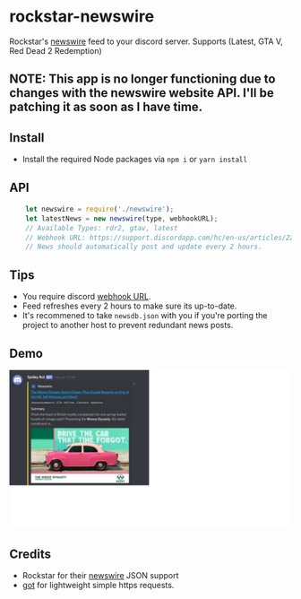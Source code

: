 # rockstar-newswire
Rockstar's [newswire](https://www.rockstargames.com/newswire) feed to your discord server. Supports (Latest, GTA V, Red Dead 2 Redemption)

## NOTE: This app is no longer functioning due to changes with the newswire website API. I'll be patching it as soon as I have time.

## Install
- Install the required Node packages via `npm i` or `yarn install`

## API

```js
    let newswire = require('./newswire');
    let latestNews = new newswire(type, webhookURL);
    // Available Types: rdr2, gtav, latest
    // Webhook URL: https://support.discordapp.com/hc/en-us/articles/228383668-Intro-to-Webhooks
    // News should automatically post and update every 2 hours.
```

## Tips
- You require discord [webhook URL](https://support.discordapp.com/hc/en-us/articles/228383668-Intro-to-Webhooks).
- Feed refreshes every 2 hours to make sure its up-to-date.
- It's recommened to take `newsdb.json` with you if you're porting the project to another host to prevent redundant news posts.

## Demo
![](./demo.png "Example of news feed.")

## Credits
- Rockstar for their [newswire](https://www.rockstargames.com/newswire) JSON support
- [got](https://www.npmjs.com/package/got) for lightweight simple https requests.
